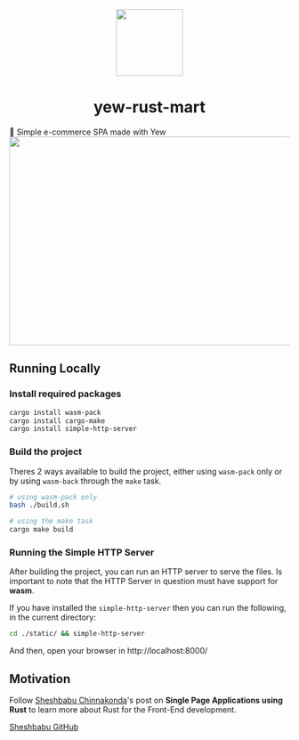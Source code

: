 <div>
  <div align="center" style="display: block; text-align: center;">
    <img src="https://avatars3.githubusercontent.com/u/68873317?s=120&v=4" height="120" width="120" />
  </div>
  <h1 align="center">yew-rust-mart</h1>
  <span align="center">🛒 Simple e-commerce SPA made with Yew</span>
</div>

<div align="center">
  <img src="https://raw.githubusercontent.com/rust-lang-ve/yew-rust-mart/main/docs/image.png" width="550" height="375" />
</div>

## Running Locally

### Install required packages

```bash
cargo install wasm-pack
cargo install cargo-make
cargo install simple-http-server
```

### Build the project

Theres 2 ways available to build the project, either using `wasm-pack` only or by using `wasm-back`
through the `make` task.

```bash
# using wasm-pack only
bash ./build.sh

# using the make task
cargo make build
```

### Running the Simple HTTP Server

After building the project, you can run an HTTP server to serve the files. Is important to note
that the HTTP Server in question must have support for **wasm**.

If you have installed the `simple-http-server` then you can run the following, in the current directory:

```bash
cd ./static/ && simple-http-server
```

And then, open your browser in http://localhost:8000/

## Motivation

Follow [Sheshbabu Chinnakonda](http://www.sheshbabu.com/posts/rust-wasm-yew-single-page-application/)'s post
on **Single Page Applications using Rust** to learn more about Rust for the Front-End development.

[Sheshbabu GitHub](https://github.com/sheshbabu)
